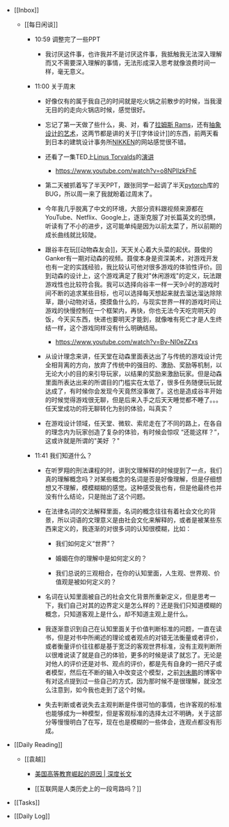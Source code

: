 - [[Inbox]]
	 - [[每日闲谈]]
		 - 10:59 调整完了一些PPT
			 - 我讨厌这件事，也许我并不是讨厌这件事，我抵触我无法深入理解而又不需要深入理解的事情，无法形成深入思考就像浪费时间一样，毫无意义。

		 - 11:00 关于周末
			 - 好像仅有的属于我自己的时间就是吃火锅之前散步的时候，当我漫无目的的走向火锅店时候，感觉很好。

			 - 忘记了第一天做了些什么，奥、对，看了[拉姆斯 Rams](https://movie.douban.com/subject/30343073/)，还有[抽象 设计的艺术](https://movie.douban.com/subject/26961333/)，这两节都是讲的关于[[字体设计]]的东西，前两天看到日本的建筑设计事务所[NIKKEN](https://www.nikken.co.jp/cn/index.html)的网站感觉很不错。

			 - 还看了一集TED上[Linus Torvalds](https://en.wikipedia.org/wiki/Linus_Torvalds)的[演讲](https://www.youtube.com/watch?v=o8NPllzkFhE)
				 - https://www.youtube.com/watch?v=o8NPllzkFhE

			 - 第二天被抓着写了半天PPT，跟张同学一起调了半天[pytorch](https://pytorch.org/)库的BUG，所以周一来了我就盼着过周末了。

			 - 今年我几乎脱离了中文的环境，大部分资料跟视频来源都在YouTube、Netflix、Google上，逐渐克服了对长篇英文的恐惧，听读有了不小的进步，这可能单纯是因为以前太菜了，所以前期的成长曲线就比较陡。

			 - 跟谷丰在玩[[动物森友会]]，天天关心着大头菜的起伏。聂俊的Ganker有一期对动森的视频。聂俊本身是资深美术，对游戏开发也有一定的实践经验，我比较认可他对很多游戏的体验性评价。回到动森的设计上，这个游戏满足了我对"休闲游戏"的定义，玩法跟游戏性也比较符合我。我可以选择向谷丰一样一天9小时的游戏时间不断的追求某些目标，也可以选择每天想起来就去溜达溜达除除草，跟小动物对话，摸摸鱼什么的，与现实世界一样的游戏时间让游戏的快慢控制在一个框架内，再快，你也无法今天吃完明天的饭，今天买东西，快递也要明天才能到，就像唯有死亡才是人生终结一样，这个游戏同样没有什么明确结局。
				 - https://www.youtube.com/watch?v=Bv-NI0eZZxs

			 - 从设计理念来讲，任天堂在动森里面表达出了与传统的游戏设计完全相背离的方向，放弃了传统中的强目的、激励、奖励等机制，以无论大小的目的来引导玩家，以结果的奖励来激励玩家。但是动森里面所表达出来的所谓目的门槛实在太低了，很多任务随便玩玩就达成了，有时候你会发现今天竟然没事做了。这也是造成谷丰开始的时候觉得游戏很无聊，但是后来入手之后天天睡觉都不睡了。。。任天堂成功的将无聊转化为别的体验，叫真实？

			 - 在游戏设计领域，任天堂、微软、索尼走在了不同的路上，在各自的理念内为玩家创造了复杂的体验，有时候会惊叹 “还能这样？”，这或许就是所谓的"美好 ？"

		 - 11:41 我们知道什么？
			 - 在听罗翔的刑法课程的时，讲到文理解释的时候提到了一点，我们真的理解概念吗？对某些概念的名词是否是好像理解，但是仔细想想又不理解，模模糊糊的感觉。这种感受我也有，但是他最终也并没有什么结论，只是抛出了这个问题。

			 - 在法律名词的文法解释里面，名词的概念往往有着社会文化的背景，所以词语的文理意义是由社会文化来解释的，或者是被某些东西来定义的，我逐渐的对很多词的认知很模糊，比如：
				 - 我们如何定义“世界”？

				 - 婚姻在你的理解中是如何定义的？

				 - 我们总说的三观相合，在你的认知里面，人生观、世界观、价值观是被如何定义的？

			 - 名词在认知里面被自己的社会文化背景所重新定义，但是思考一下，我们自己对其的边界定义是怎么样的？还是我们只知道模糊的概念，只知道客观上是什么，却不知道主观上是什么。

			 - 我逐渐意识到自己在认知里面关于价值判断标准的问题，一直在读书，但是对书中所阐述的理论或者观点的对错无法衡量或者评价，或者衡量评价往往都是基于宽泛的客观世界标准，没有主观判断所以很难说读了就是自己的体验，更多的时候是读了就忘了。无论是对他人的评价还是对书、观点的评价，都是先有自身的一把尺子或者模型，然后在不断的输入中改变这个模型，之前[刘未鹏](http://mindhacks.cn/)的博客中有对这点提到过一些自己的方式，因为那时候不是很理解，就没怎么注意到，如今我也走到了这个时候。

			 - 失去判断或者说失去主观判断是件很可怕的事情，也许客观的标准也能够成为一种模型，但是客观标准的选择太过不明确，关于这部分等慢慢明白了在写，现在也是模糊的一些体会，连观点都没有形成。

- [[Daily Reading]]
	 - [[袁越]]
		 - [美国高等教育崛起的原因 | 深度长文](https://gdaily.com/newsdetail-1313.html?from=timeline&isappinstalled=0)

		 - [[互联网是人类历史上的一段弯路吗？]]

- [[Tasks]]

- [[Daily Log]]
